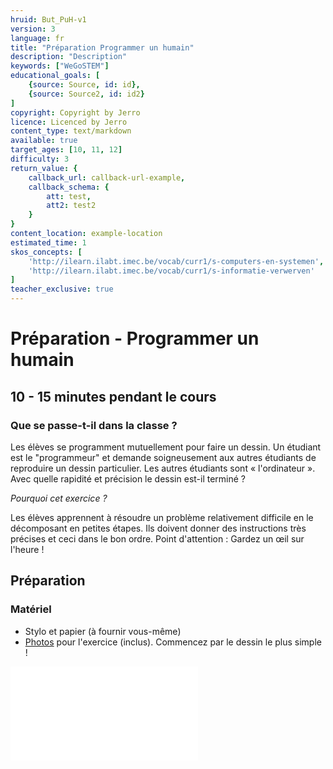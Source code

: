 ```yaml
---
hruid: But_PuH-v1
version: 3
language: fr
title: "Préparation Programmer un humain"
description: "Description"
keywords: ["WeGoSTEM"]
educational_goals: [
    {source: Source, id: id}, 
    {source: Source2, id: id2}
]
copyright: Copyright by Jerro
licence: Licenced by Jerro
content_type: text/markdown
available: true
target_ages: [10, 11, 12]
difficulty: 3
return_value: {
    callback_url: callback-url-example,
    callback_schema: {
        att: test,
        att2: test2
    }
}
content_location: example-location
estimated_time: 1
skos_concepts: [
    'http://ilearn.ilabt.imec.be/vocab/curr1/s-computers-en-systemen', 
    'http://ilearn.ilabt.imec.be/vocab/curr1/s-informatie-verwerven'
]
teacher_exclusive: true
---
```


# Préparation - Programmer un humain
## 10 - 15 minutes pendant le cours

### Que se passe-t-il dans la classe ?
Les élèves se programment mutuellement pour faire un dessin. Un étudiant est le "programmeur" et demande soigneusement aux autres étudiants de reproduire un dessin particulier. Les autres étudiants sont « l'ordinateur ». Avec quelle rapidité et précision le dessin est-il terminé ?

*Pourquoi cet exercice ?*

Les élèves apprennent à résoudre un problème relativement difficile en le décomposant en petites étapes. Ils doivent donner des instructions très précises et ceci dans le bon ordre.
Point d'attention : Gardez un œil sur l'heure !

## Préparation
### Matériel

* Stylo et papier (à fournir vous-même)
* [Photos](embed/WeGoSTEMmensrobot.pdf "Photos programmer un humain") pour l'exercice (inclus). Commencez par le dessin le plus simple !

![](@pdf/embed/WeGoSTEMmensrobot.pdf "Photos programmer un humain")




